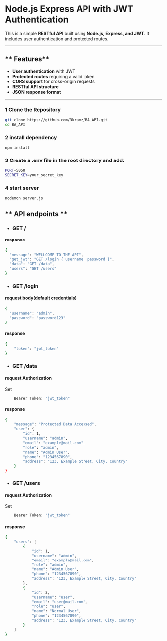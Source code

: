 # **Node.js Express API with JWT Authentication**

This is a simple **RESTful API** built using **Node.js, Express, and JWT**. It includes user authentication and protected routes.

---

## ** Features**
- **User authentication** with JWT  
- **Protected routes** requiring a valid token  
- **CORS support** for cross-origin requests  
- **RESTful API structure**  
- **JSON response format**  

---

### **1 Clone the Repository**
```sh
git clone https://github.com/3kramz/BA_API.git
cd BA_API
```


### **2 install dependency**
```sh
npm install
```



### **3 Create a .env file in the root directory and add:**
```sh
PORT=5050
SECRET_KEY=your_secret_key
```

### **4 start server**
```sh
nodemon server.js
```


## ** API endpoints **
- ### **GET /**
#### response
```sh
{
  "message": "WELLCOME TO THE API",
  "get_jwt": "GET /login { username, password }",
  "data": "GET /data",
  "users": "GET /users"
}
```

- ### **GET /login**
#### request body(default credentials)
```sh
{
  "username": "admin",
  "password": "password123"
}

```
#### response
```sh
{
    "token": "jwt_token"
}
```




- ### **GET /data**
#### request Authorization
Set
```sh
    Bearer Token: "jwt_token"
```

#### response
```sh
{
    "message": "Protected Data Accessed",
    "user": {
        "id": 1,
        "username": "admin",
        "email": "example@mail.com",
        "role": "admin",
        "name": "Admin User",
        "phone": "1234567890",
        "address": "123, Example Street, City, Country"
    }
}
```

- ### **GET /users**
#### request Authorization
Set
```sh
    Bearer Token: "jwt_token"
```

#### response
```sh
{
    "users": [
        {
            "id": 1,
            "username": "admin",
            "email": "example@mail.com",
            "role": "admin",
            "name": "Admin User",
            "phone": "1234567890",
            "address": "123, Example Street, City, Country"
        },
        {
            "id": 2,
            "username": "user",
            "email": "user@mail.com",
            "role": "user",
            "name": "Normal User",
            "phone": "1234567890",
            "address": "123, Example Street, City, Country"
        }
    ]
}
```
